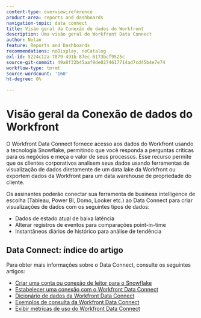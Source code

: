 ```yaml
---
content-type: overview;reference
product-area: reports and dashboards
navigation-topic: data connect
title: Visão geral da Conexão de dados do Workfront
description: Uma visão geral do Workfront Data Connect
author: Nolan
feature: Reports and Dashboards
recommendations: noDisplay, noCatalog
exl-id: 5224c12a-7879-491b-87ec-6173bcf9525c
source-git-commit: 49a8f32b45aaf9de0274617714ad7cd45b4e7e74
workflow-type: tm+mt
source-wordcount: '160'
ht-degree: 0%

---
```


# Visão geral da Conexão de dados do Workfront

O Workfront Data Connect fornece acesso aos dados do Workfront usando a tecnologia Snowflake, permitindo que você responda a perguntas críticas para os negócios e meça o valor de seus processos. Esse recurso permite que os clientes corporativos analisem seus dados usando ferramentas de visualização de dados diretamente de um data lake da Workfront ou exportem dados da Workfront para um data warehouse de propriedade do cliente.

Os assinantes poderão conectar sua ferramenta de business intelligence de escolha (Tableau, Power BI, Domo, Looker etc.) ao Data Connect para criar visualizações de dados com os seguintes tipos de dados:

* Dados de estado atual de baixa latência
* Alterar registros de eventos para comparações point-in-time
* Instantâneos diários de histórico para análise de tendência

## Data Connect: índice do artigo

Para obter mais informações sobre o Data Connect, consulte os seguintes artigos:

* [Criar uma conta ou conexão de leitor para o Snowflake](/help/quicksilver/reports-and-dashboards/data-lake/create-a-reader-account.md)
* [Estabelecer uma conexão com o Workfront Data Connect](/help/quicksilver/reports-and-dashboards/data-lake/share-data-externally.md)
* [Dicionário de dados da Workfront Data Connect](/help/quicksilver/reports-and-dashboards/data-lake/data-dictionary.md)
* [Exemplos de consulta da Workfront Data Connect](/help/quicksilver/reports-and-dashboards/data-lake/basic-query-examples.md)
* [Exibir métricas de uso do Workfront Data Connect](/help/quicksilver/reports-and-dashboards/data-lake/view-usage-metrics.md)
